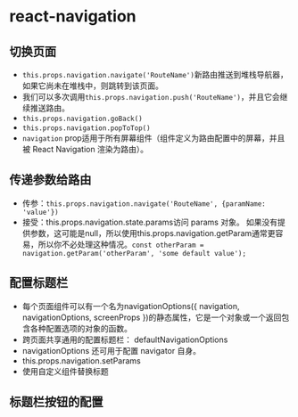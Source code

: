 # react-navigation

## 切换页面

* `this.props.navigation.navigate('RouteName')`新路由推送到堆栈导航器，如果它尚未在堆栈中，则跳转到该页面。
* 我们可以多次调用`this.props.navigation.push('RouteName')`，并且它会继续推送路由。
* `this.props.navigation.goBack()`
* `this.props.navigation.popToTop()`
* `navigation` prop适用于所有屏幕组件（组件定义为路由配置中的屏幕，并且被 React Navigation 渲染为路由）。

## 传递参数给路由

* 传参：`this.props.navigation.navigate('RouteName', {paramName: 'value'})`
* 接受：this.props.navigation.state.params访问 params 对象。 如果没有提供参数，这可能是null，所以使用this.props.navigation.getParam通常更容易，所以你不必处理这种情况。`const otherParam = navigation.getParam('otherParam', 'some default value');`

## 配置标题栏

* 每个页面组件可以有一个名为navigationOptions\({ navigation, navigationOptions, screenProps }\)的静态属性，它是一个对象或一个返回包含各种配置选项的对象的函数。
* 跨页面共享通用的配置标题栏： defaultNavigationOptions
* navigationOptions 还可用于配置 navigator 自身。
* this.props.navigation.setParams
* 使用自定义组件替换标题

## 标题栏按钮的配置

